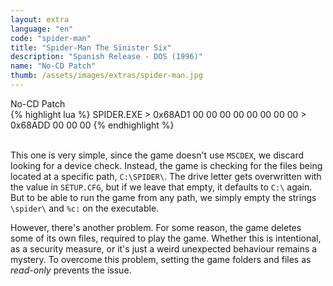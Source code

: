 ```yaml
---
layout: extra
language: "en"
code: "spider-man"
title: "Spider-Man The Sinister Six"
description: "Spanish Release - DOS (1996)"
name: "No-CD Patch"
thumb: /assets/images/extras/spider-man.jpg
---
```


<div id="spider-man" class="collapsible-show">No-CD Patch</div>
<div id="spider-man-data" class="content-show" markdown="1">
{% highlight lua %}
SPIDER.EXE > 0x68AD1  00 00 00 00 00 00 00 00
           > 0x68ADD  00 00 00
{% endhighlight %}
</div>
<br>

This one is very simple, since the game doesn't use `MSCDEX`, we discard looking for a device check. Instead, the game is checking for the files being located at a specific path, `C:\SPIDER\`. The drive letter gets overwritten with the value in `SETUP.CFG`, but if we leave that empty, it defaults to `C:\` again. But to be able to run the game from any path, we simply empty the strings `\spider\` and `%c:` on the executable.

However, there's another problem. For some reason, the game deletes some of its own files, required to play the game. Whether this is intentional, as a security measure, or it's just a weird unexpected behaviour remains a mystery. To overcome this problem, setting the game folders and files as *read-only* prevents the issue.